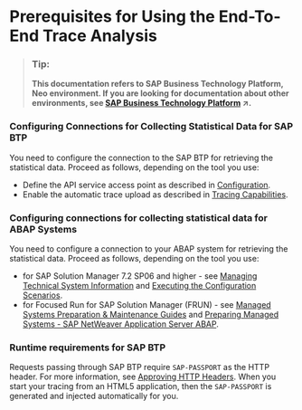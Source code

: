 <!-- loio8eaaffc96a4b4a059c9713ef40f7981c -->

# Prerequisites for Using the End-To-End Trace Analysis

> ### Tip:  
> **This documentation refers to SAP Business Technology Platform, Neo environment. If you are looking for documentation about other environments, see [SAP Business Technology Platform](https://help.sap.com/viewer/65de2977205c403bbc107264b8eccf4b/Cloud/en-US/6a2c1ab5a31b4ed9a2ce17a5329e1dd8.html "SAP Business Technology Platform (SAP BTP) is an integrated offering comprised of four technology portfolios: database and data management, application development and integration, analytics, and intelligent technologies. The platform offers users the ability to turn data into business value, compose end-to-end business processes, and build and extend SAP applications quickly.") :arrow_upper_right:.**





### Configuring Connections for Collecting Statistical Data for SAP BTP

You need to configure the connection to the SAP BTP for retrieving the statistical data. Proceed as follows, depending on the tool you use:

-   Define the API service access point as described in [Configuration](https://support.sap.com/en/solution-manager/sap-solution-manager-7-2/expert-portal/applications/hybrid-operations/public-cloud-operations/sap-cloud-platform.html#section_2067386612).
-   Enable the automatic trace upload as described in [Tracing Capabilities](https://support.sap.com/en/solution-manager/sap-solution-manager-7-2/expert-portal/applications/hybrid-operations/public-cloud-operations/sap-cloud-platform.html#section_8181016).



### Configuring connections for collecting statistical data for ABAP Systems

You need to configure а connection to your ABAP system for retrieving the statistical data. Proceed as follows, depending on the tool you use:

-   for SAP Solution Manager 7.2 SP06 and higher - see [Managing Technical System Information](https://help.sap.com/viewer/c413647f87a54db59d18cb074ce3dafd/7.2.06/en-US/0e08c84de63e43ec938a92be699931f8.html) and [Executing the Configuration Scenarios](https://help.sap.com/viewer/c413647f87a54db59d18cb074ce3dafd/7.2.06/en-US/235dfd9cdc004f878f51940178e3b472.html).
-   for Focused Run for SAP Solution Manager \(FRUN\) - see [Managed Systems Preparation & Maintenance Guides](https://support.sap.com/en/solution-manager/focused-solutions/focused-run-expert-portal/managed-systems-maintenance-guide.html) and [Preparing Managed Systems - SAP NetWeaver Application Server ABAP](https://support.sap.com/en/solution-manager/focused-solutions/focused-run-expert-portal/managed-systems-maintenance-guide/preparing-managed-systems.html#section_607433417).



### Runtime requirements for SAP BTP

Requests passing through SAP BTP require `SAP-PASSPORT` as the HTTP header. For more information, see [Approving HTTP Headers](../30-development-neo/approving-http-headers-df89d9c.md). When you start your tracing from an HTML5 application, then the `SAP-PASSPORT` is generated and injected automatically for you.

